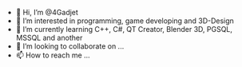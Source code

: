 - 👋 Hi, I’m @4Gadjet
- 👀 I’m interested in programming, game developing and 3D-Design
- 🌱 I’m currently learning C++, C#, QT Creator, Blender 3D, PGSQL, MSSQL and another
- 💞️ I’m looking to collaborate on ...
- 📫 How to reach me ...

<!---
4Gadjet/4Gadjet is a ✨ special ✨ repository because its `README.md` (this file) appears on your GitHub profile.
You can click the Preview link to take a look at your changes.
--->
